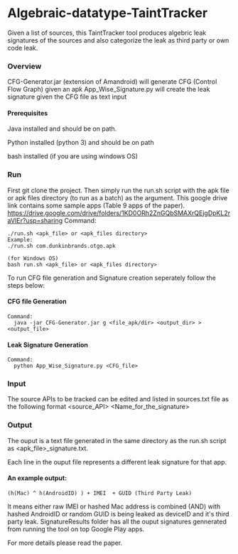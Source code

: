 # Algebraic-datatype-TaintTracker
Given a list of sources, this TaintTracker tool produces algebric leak signatures of the sources and also categorize the leak as third party or own code leak.

### Overview
   CFG-Generator.jar (extension of Amandroid) will generate CFG (Control Flow Graph) given an apk 
   App_Wise_Signature.py will create the leak signature given the CFG file as text input

  #### Prerequisites
   Java installed and should be on path.

   Python installed (python 3) and should be on path
   
   bash installed (if you are using windows OS)

### Run
  First git clone the project.
  Then simply run the run.sh script with the apk file or apk files directory (to run as a batch) as the argument. This google drive link contains some sample apps (Table 9 apps of the paper).
https://drive.google.com/drive/folders/1KD0ORh2ZnGQbSMAXrQEjgDpKL2raVIEr?usp=sharing
  Command:
  
    ./run.sh <apk_file> or <apk_files directory> 
    Example:
    ./run.sh com.dunkinbrands.otgo.apk

    (for Windows OS)
    bash run.sh <apk_file> or <apk_files directory>
    
  To run CFG file generation and Signature creation seperately follow the steps below: 
  #### CFG file Generation
    Command:
      java -jar CFG-Generator.jar g <file_apk/dir> <output_dir> > <output_file>
      
  #### Leak Signature Generation
    Command:
      python App_Wise_Signature.py <CFG_file>
      
### Input      
   The source APIs to be tracked can be edited and listed in sources.txt file as the following format
   <source_API> <space> <Name_for_the_signature>
    
### Output
   The ouput is a text file generated in the same directory as the run.sh script as <apk_file>_signature.txt. 
   
   Each line in the ouput file represents a different leak signature for that app.
   #### An example output:
   ```
   (h(Mac) ^ h(AndroidID) ) + IMEI  + GUID (Third Party Leak)
   ```
   It means either raw IMEI or hashed Mac address is combined (AND) with hashed AndroidID or random GUID is being leaked as deviceID and it's third party leak. SignatureResults folder has all the ouput signatures gennerated from running the tool on top Google Play apps.
   
For more details please read the paper.
      

